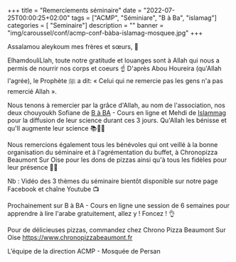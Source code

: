 +++
title = "Remerciements séminaire"
date = "2022-07-25T00:00:25+02:00"
tags = ["ACMP", "Séminiare", "B à Ba", "islamag"]
categories = [ "Seminaire"]
description = ""
banner = "img/caroussel/conf/acmp-conf-bàba-islamag-mosquee.jpg"
+++

Assalamou aleykoum mes frères et sœurs, 📢

ElhamdouliLlah, toute notre gratitude et louanges sont à Allah qui nous a permis
de nourrir nos corps et coeurs ☝️ D'après Abou Houreira (qu'Allah l'agrée), le
Prophète ﷺ a dit: « Celui qui ne remercie pas les gens n'a pas remercié Allah ».

Nous tenons à remercier par la grâce d'Allah, au nom de l'association, nos deux
chouyoukh Sofiane de [B à BA](https://t.co/Hh0UBP59Nn) - Cours en ligne et Mehdi
de [Islammag](https://www.facebook.com/islammag.fr) pour la diffusion de leur
science durant ces 3 jours. Qu'Allah les bénisse et qu'Il augmente leur science
📚🤲🏻

Nous remercions également tous les bénévoles qui ont veillé à la bonne
organisation du séminaire et à l'agrémentation du buffet, à Chronopizza Beaumont
Sur Oise pour les dons de pizzas ainsi qu'à tous les fidèles pour leur présence
🍕👏

Nb : Vidéo des 3 thèmes du séminaire bientôt disponible sur notre page Facebook
et chaîne Youtube 📺

Prochainement sur B à BA - Cours en ligne une session de 6 semaines pour
apprendre à lire l'arabe gratuitement, allez y ! Foncez ! 👌

Pour de délicieuses pizzas, commandez chez Chrono Pizza Beaumont Sur Oise
https://www.chronopizzabeaumont.fr

L’équipe de la direction ACMP - Mosquée de Persan
